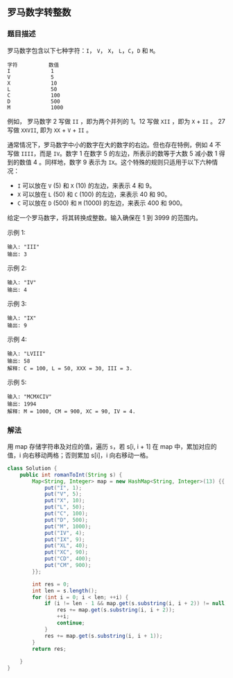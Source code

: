 ## 罗马数字转整数
### 题目描述

罗马数字包含以下七种字符：`I`， `V`， `X`， `L`，`C`，`D` 和 `M`。

```
字符          数值
I             1
V             5
X             10
L             50
C             100
D             500
M             1000
```

例如， 罗马数字 2 写做 `II` ，即为两个并列的 1。12 写做 `XII` ，即为 `X` + `II` 。 27 写做  `XXVII`, 即为 `XX` + `V` + `II` 。

通常情况下，罗马数字中小的数字在大的数字的右边。但也存在特例，例如 4 不写做 `IIII`，而是 `IV`。数字 1 在数字 5 的左边，所表示的数等于大数 5 减小数 1 得到的数值 4 。同样地，数字 9 表示为 `IX`。这个特殊的规则只适用于以下六种情况：

- `I` 可以放在 `V` (5) 和 `X` (10) 的左边，来表示 4 和 9。
- `X` 可以放在 `L` (50) 和 `C` (100) 的左边，来表示 40 和 90。 
- `C` 可以放在 `D` (500) 和 `M` (1000) 的左边，来表示 400 和 900。

给定一个罗马数字，将其转换成整数。输入确保在 1 到 3999 的范围内。

示例 1:
```
输入: "III"
输出: 3
```

示例 2:
```
输入: "IV"
输出: 4
```

示例 3:
```
输入: "IX"
输出: 9
```

示例 4:
```
输入: "LVIII"
输出: 58
解释: C = 100, L = 50, XXX = 30, III = 3.
```

示例 5:
```
输入: "MCMXCIV"
输出: 1994
解释: M = 1000, CM = 900, XC = 90, IV = 4.
```

### 解法
用 map 存储字符串及对应的值，遍历 `s`，若 s[i, i + 1] 在 map 中，累加对应的值，i 向右移动两格；否则累加 s[i]，i 向右移动一格。

```java
class Solution {
    public int romanToInt(String s) {
        Map<String, Integer> map = new HashMap<String, Integer>(13) {{
            put("I", 1);
            put("V", 5);
            put("X", 10);
            put("L", 50);
            put("C", 100);
            put("D", 500);
            put("M", 1000);
            put("IV", 4);
            put("IX", 9);
            put("XL", 40);
            put("XC", 90);
            put("CD", 400);
            put("CM", 900);
        }};

        int res = 0;
        int len = s.length();
        for (int i = 0; i < len; ++i) {
            if (i != len - 1 && map.get(s.substring(i, i + 2)) != null) {
                res += map.get(s.substring(i, i + 2));
                ++i;
                continue;
            }
            res += map.get(s.substring(i, i + 1));
        }
        return res;
        
    }
}
```